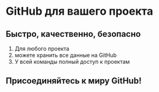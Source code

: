 # GitHub для вашего проекта
## Быстро, качественно, безопасно
1. Для любого проекта
2. можете хранить все данные на GitHub
3. У всей команды полный доступ к проектам
## Присоединяйтесь к миру GitHub!

